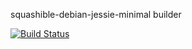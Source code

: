 squashible-debian-jessie-minimal builder

[![Build Status](https://travis-ci.org/squashible/squashible-debian-jessie.svg?branch=master)](https://travis-ci.org/squashible/squashible-debian-jessie)
